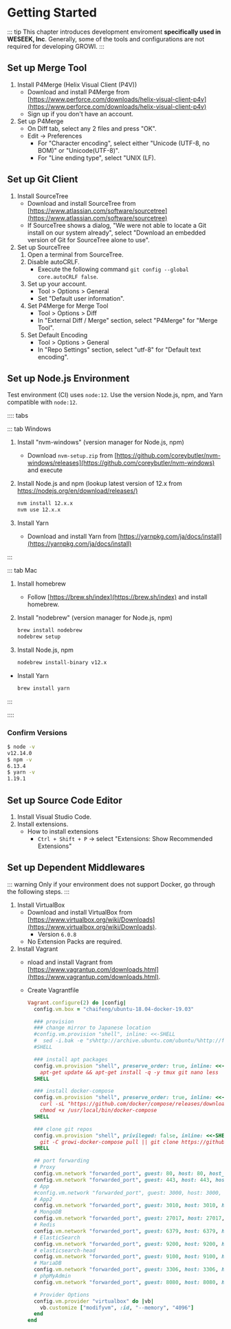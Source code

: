 # Getting Started

::: tip
This chapter introduces development enviroment **specifically used in WESEEK, Inc**.
Generally, some of the tools and configurations are not required for developing GROWI.
:::

## Set up Merge Tool

1. Install P4Merge (Helix Visual Client (P4V))
    * Download and install P4Merge from [https://www.perforce.com/downloads/helix-visual-client-p4v](https://www.perforce.com/downloads/helix-visual-client-p4v)
    * Sign up if you don't have an account.
2. Set up P4Merge
    * On Diff tab, select any 2 files and press "OK".
    * Edit -&gt; Preferences
        * For "Character encoding", select either "Unicode (UTF-8, no BOM)" or "Unicode(UTF-8)".
        * For "Line ending type", select "UNIX (LF).

## Set up Git Client

1. Install SourceTree
    * Download and install SourceTree from [https://www.atlassian.com/software/sourcetree](https://www.atlassian.com/software/sourcetree)
    * If SourceTree shows a dialog, "We were not able to locate a Git install on our system already", select "Download an embedded version of Git for SourceTree alone to use".
2. Set up SourceTree
    1. Open a terminal from SourceTree.
    2. Disable autoCRLF.
        * Execute the following command `git config --global core.autoCRLF false`.
    3. Set up your account.
        * Tool &gt; Options &gt; General
        * Set "Default user information".
    4. Set P4Merge for Merge Tool
        * Tool &gt; Options &gt; Diff
        * In "External Diff / Merge" section, select "P4Merge" for "Merge Tool".
    5. Set Default Encoding
        * Tool &gt; Options &gt; General
        * In "Repo Settings" section, select "utf-8" for "Default text encoding".

## Set up Node.js Environment

Test environment (CI) uses `node:12`. Use the version Node.js, npm, and Yarn compatible with `node:12`.

:::: tabs

::: tab Windows

1. Install "nvm-windows" (version manager for Node.js, npm)
    * Download `nvm-setup.zip` from [https://github.com/coreybutler/nvm-windows/releases](https://github.com/coreybutler/nvm-windows) and execute
1. Install Node.js and npm (lookup latest version of 12.x from <https://nodejs.org/en/download/releases/)>

    ``` cmd
    nvm install 12.x.x
    nvm use 12.x.x
    ```

1. Install Yarn

    * Download and install Yarn from [https://yarnpkg.com/ja/docs/install](https://yarnpkg.com/ja/docs/install)

:::

::: tab Mac

1. Install homebrew
    * Follow [https://brew.sh/index](https://brew.sh/index) and install homebrew.
1. Install "nodebrew" (version manager for Node.js, npm)

    ```bash
    brew install nodebrew
    nodebrew setup
    ```

1. Install Node.js, npm

    ```bash
    nodebrew install-binary v12.x
    ```

* Install Yarn

    ```bash
    brew install yarn
    ```

:::

::::

### Confirm Versions

```bash
$ node -v
v12.14.0
$ npm -v
6.13.4
$ yarn -v
1.19.1
```

## Set up Source Code Editor

1. Install Visual Studio Code.
2. Install extensions.
   * How to install extensions
     * `Ctrl + Shift + P` -> select "Extensions: Show Recommended Extensions"

## Set up Dependent Middlewares

::: warning
Only if your environment does not support Docker, go through the following steps.
:::

1. Install VirtualBox
    * Download and install VirtualBox from [https://www.virtualbox.org/wiki/Downloads](https://www.virtualbox.org/wiki/Downloads).
        * Version `6.0.8`
    * No Extension Packs are required.
2. Install Vagrant
    * nload and install Vagrant from [https://www.vagrantup.com/downloads.html](https://www.vagrantup.com/downloads.html).
    * Create Vagrantfile

        ```ruby
        Vagrant.configure(2) do |config|
          config.vm.box = "chaifeng/ubuntu-18.04-docker-19.03"

          ### provision
          ### change mirror to Japanese location
          #config.vm.provision "shell", inline: <<-SHELL
          #  sed -i.bak -e "s%http://archive.ubuntu.com/ubuntu/%http://ftp.iij.ad.jp/pub/linux/ubuntu/archive/%g" /etc/apt/sources.list
          #SHELL

          ### install apt packages
          config.vm.provision "shell", preserve_order: true, inline: <<-SHELL
            apt-get update && apt-get install -q -y tmux git nano less
          SHELL

          ### install docker-compose
          config.vm.provision "shell", preserve_order: true, inline: <<-SHELL
            curl -sL "https://github.com/docker/compose/releases/download/1.25.0/docker-compose-$(uname -s)-$(uname -m)" -o /usr/local/bin/docker-compose
            chmod +x /usr/local/bin/docker-compose
          SHELL

          ### clone git repos
          config.vm.provision "shell", privileged: false, inline: <<-SHELL
            git -C growi-docker-compose pull || git clone https://github.com/weseek/growi-docker-compose
          SHELL

          ## port forwarding
          # Proxy
          config.vm.network "forwarded_port", guest: 80, host: 80, host_ip: "127.0.0.1"
          config.vm.network "forwarded_port", guest: 443, host: 443, host_ip: "127.0.0.1"
          # App
          #config.vm.network "forwarded_port", guest: 3000, host: 3000, host_ip: "127.0.0.1"
          # App2
          config.vm.network "forwarded_port", guest: 3010, host: 3010, host_ip: "127.0.0.1"
          # MongoDB
          config.vm.network "forwarded_port", guest: 27017, host: 27017, host_ip: "127.0.0.1"
          # Redis
          config.vm.network "forwarded_port", guest: 6379, host: 6379, host_ip: "127.0.0.1"
          # ElasticSearch
          config.vm.network "forwarded_port", guest: 9200, host: 9200, host_ip: "127.0.0.1"
          # elasticsearch-head
          config.vm.network "forwarded_port", guest: 9100, host: 9100, host_ip: "127.0.0.1"
          # MariaDB
          config.vm.network "forwarded_port", guest: 3306, host: 3306, host_ip: "127.0.0.1"
          # phpMyAdmin
          config.vm.network "forwarded_port", guest: 8080, host: 8080, host_ip: "127.0.0.1"

          # Provider Options
          config.vm.provider "virtualbox" do |vb|
            vb.customize ["modifyvm", :id, "--memory", "4096"]
          end
        end
        ```

